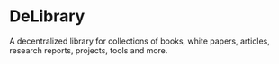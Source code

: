 # DeLibrary
A decentralized library for collections of books, white papers, articles, research reports, projects, tools and more.
